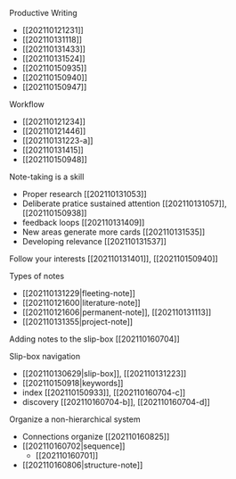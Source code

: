 Productive Writing
- [[202110121231]]
- [[202110131118]]
- [[202110131433]]
- [[202110131524]]
- [[202110150935]]
- [[202110150940]]
- [[202110150947]]

Workflow 
- [[202110121234]]
- [[202110121446]]
- [[202110131223-a]]
- [[202110131415]]
- [[202110150948]]

Note-taking is a skill
- Proper research [[202110131053]]
- Deliberate pratice sustained attention [[202110131057]], [[202110150938]]
- feedback loops [[202110131409]]
- New areas generate more cards [[202110131535]]
- Developing relevance [[202110131537]]

Follow your interests [[202110131401]], [[202110150940]]

Types of notes
- [[202110131229|fleeting-note]]
- [[202110121600|literature-note]]
- [[202110121606|permanent-note]],  [[202110131113]]
- [[202110131355|project-note]]

Adding notes to the slip-box [[202110160704]]

Slip-box navigation
- [[202110130629|slip-box]], [[202110131223]]
- [[202110150918|keywords]]
- index [[202110150933]], [[202110160704-c]]
- discovery [[202110160704-b]], [[202110160704-d]]

Organize a non-hierarchical system
- Connections organize [[202110160825]]
- [[202110160702|sequence]]
	- [[202110160701]]
- [[202110160806|structure-note]]